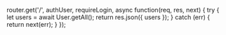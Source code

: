 <!-- FIXES BUG #1: requireLogin shouldn't be in that route  -->

router.get('/', authUser, requireLogin, async function(req, res, next) {
  try {
    let users = await User.getAll();
    return res.json({ users });
  } catch (err) {
    return next(err);
  }
}); 


